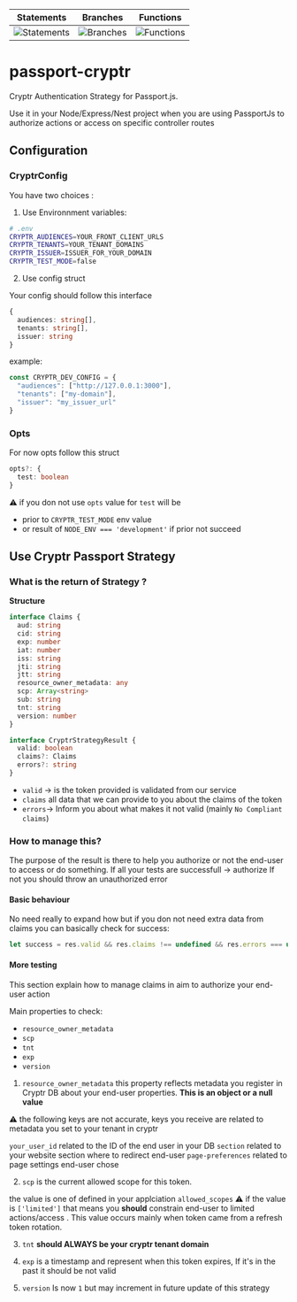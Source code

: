 | Statements                | Branches                | Functions                |
| ------------------------- | ----------------------- | ------------------------ |
| ![Statements](https://img.shields.io/badge/Coverage-73.56%25-red.svg) | ![Branches](https://img.shields.io/badge/Coverage-63.83%25-red.svg) | ![Functions](https://img.shields.io/badge/Coverage-85.71%25-yellow.svg) |


# passport-cryptr

Cryptr Authentication Strategy for Passport.js.

Use it in your Node/Express/Nest project when you are using PassportJs to authorize actions or access on specific controller routes

## Configuration

### CryptrConfig

You have two choices :

1. Use Environnment variables:

  ```bash
  # .env
  CRYPTR_AUDIENCES=YOUR_FRONT_CLIENT_URLS
  CRYPTR_TENANTS=YOUR_TENANT_DOMAINS
  CRYPTR_ISSUER=ISSUER_FOR_YOUR_DOMAIN
  CRYPTR_TEST_MODE=false
  ```

2. Use config struct

Your config should follow this interface

```typescript
{
  audiences: string[],
  tenants: string[],
  issuer: string
}
```

example:

```typescript
const CRYPTR_DEV_CONFIG = {
  "audiences": ["http://127.0.0.1:3000"],
  "tenants": ["my-domain"],
  "issuer": "my_issuer_url"
}
```

### Opts

For now opts follow this struct

```typescript
opts?: {
  test: boolean
}
```

:warning: if you don not use `opts` value for `test` will be

- prior to `CRYPTR_TEST_MODE` env value
- or result of `NODE_ENV === 'development'` if prior not succeed

## Use Cryptr Passport Strategy

### What is the return of Strategy ?

**Structure**

```typescript
interface Claims {
  aud: string
  cid: string
  exp: number
  iat: number
  iss: string
  jti: string
  jtt: string
  resource_owner_metadata: any
  scp: Array<string>
  sub: string
  tnt: string
  version: number
}

interface CryptrStrategyResult {
  valid: boolean
  claims?: Claims
  errors?: string
}
```

- `valid` -> is the token provided is validated from our service
- `claims` all data that we can provide to you about the claims of the token
- `errors`-> Inform you about what makes it not valid (mainly `No Compliant claims`)

### How to manage this?

The purpose of the result is there to help you authorize or not the end-user to access or do something.
If all your tests are successfull -> authorize
If not you should throw an unauthorized error

#### Basic behaviour

No need really to expand how but if you don not need extra data from claims you can basically check for success:

```js
let success = res.valid && res.claims !== undefined && res.errors === undefined
```

#### More testing

This section explain how to manage claims in aim to authorize your end-user action

Main properties to check:

- `resource_owner_metadata`
- `scp`
- `tnt`
- `exp`
- `version`

1. `resource_owner_metadata` this property reflects metadata you register in Cryptr DB about your end-user properties. **This is an object or a null value**

  :warning: the following keys are not accurate, keys you receive are related to metadata you set to your tenant in cryptr

  `your_user_id` related to the ID of the end user in your DB
  `section` related to your website section where to redirect end-user
  `page-preferences` related to page settings end-user chose

2. `scp` is the current allowed scope for this token.
  
  the value is one of defined in your applciation `allowed_scopes`
  :warning: if the value is `['limited']` that means you **should** constrain end-user to limited actions/access . This value occurs mainly when token came from a refresh token rotation.

3. `tnt` **should ALWAYS be your cryptr tenant domain**

4. `exp` is a timestamp and represent when this token expires, If it's in the past it should be not valid

5. `version` Is now `1` but may increment in future update of this strategy